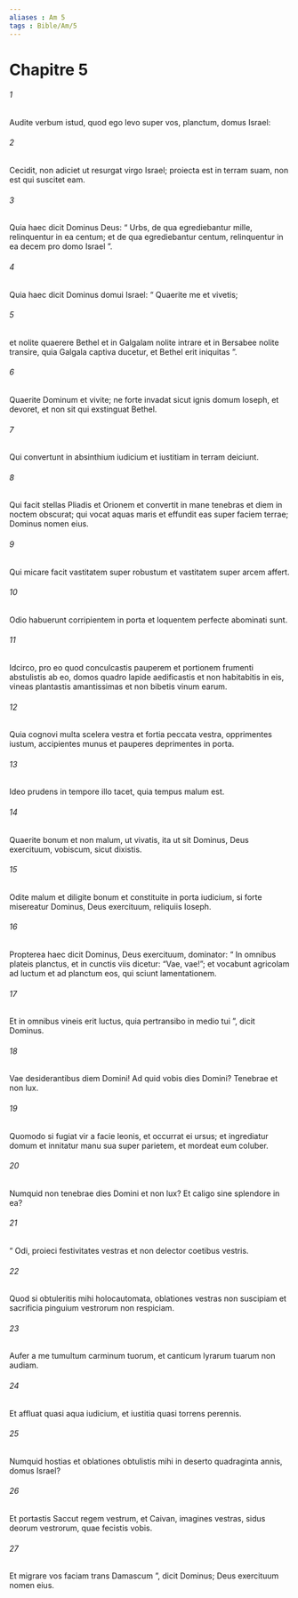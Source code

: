 ```yaml
---
aliases : Am 5
tags : Bible/Am/5
---
```


# Chapitre 5

###### 1
Audite verbum istud, quod ego levo super vos, planctum, domus Israel:
###### 2
Cecidit, non adiciet ut resurgat virgo Israel; proiecta est in terram suam, non est qui suscitet eam.
###### 3
Quia haec dicit Dominus Deus: “ Urbs, de qua egrediebantur mille, relinquentur in ea centum; et de qua egrediebantur centum, relinquentur in ea decem pro domo Israel ”.
###### 4
Quia haec dicit Dominus domui Israel: “ Quaerite me et vivetis;
###### 5
et nolite quaerere Bethel et in Galgalam nolite intrare et in Bersabee nolite transire, quia Galgala captiva ducetur, et Bethel erit iniquitas ”.
###### 6
Quaerite Dominum et vivite; ne forte invadat sicut ignis domum Ioseph, et devoret, et non sit qui exstinguat Bethel.
###### 7
Qui convertunt in absinthium iudicium et iustitiam in terram deiciunt.
###### 8
Qui facit stellas Pliadis et Orionem et convertit in mane tenebras et diem in noctem obscurat; qui vocat aquas maris et effundit eas super faciem terrae; Dominus nomen eius.
###### 9
Qui micare facit vastitatem super robustum et vastitatem super arcem affert.
###### 10
Odio habuerunt corripientem in porta et loquentem perfecte abominati sunt.
###### 11
Idcirco, pro eo quod conculcastis pauperem et portionem frumenti abstulistis ab eo, domos quadro lapide aedificastis et non habitabitis in eis, vineas plantastis amantissimas et non bibetis vinum earum.
###### 12
Quia cognovi multa scelera vestra et fortia peccata vestra, opprimentes iustum, accipientes munus et pauperes deprimentes in porta.
###### 13
Ideo prudens in tempore illo tacet, quia tempus malum est.
###### 14
Quaerite bonum et non malum, ut vivatis, ita ut sit Dominus, Deus exercituum, vobiscum, sicut dixistis.
###### 15
Odite malum et diligite bonum et constituite in porta iudicium, si forte misereatur Dominus, Deus exercituum, reliquiis Ioseph.
###### 16
Propterea haec dicit Dominus, Deus exercituum, dominator: “ In omnibus plateis planctus, et in cunctis viis dicetur: “Vae, vae!”; et vocabunt agricolam ad luctum et ad planctum eos, qui sciunt lamentationem.
###### 17
Et in omnibus vineis erit luctus, quia pertransibo in medio tui ”, dicit Dominus.
###### 18
Vae desiderantibus diem Domini! Ad quid vobis dies Domini? Tenebrae et non lux.
###### 19
Quomodo si fugiat vir a facie leonis, et occurrat ei ursus; et ingrediatur domum et innitatur manu sua super parietem, et mordeat eum coluber.
###### 20
Numquid non tenebrae dies Domini et non lux? Et caligo sine splendore in ea?
###### 21
“ Odi, proieci festivitates vestras et non delector coetibus vestris.
###### 22
Quod si obtuleritis mihi holocautomata, oblationes vestras non suscipiam et sacrificia pinguium vestrorum non respiciam.
###### 23
Aufer a me tumultum carminum tuorum, et canticum lyrarum tuarum non audiam.
###### 24
Et affluat quasi aqua iudicium, et iustitia quasi torrens perennis.
###### 25
Numquid hostias et oblationes obtulistis mihi in deserto quadraginta annis, domus Israel?
###### 26
Et portastis Saccut regem vestrum, et Caivan, imagines vestras, sidus deorum vestrorum, quae fecistis vobis.
###### 27
Et migrare vos faciam trans Damascum ”, dicit Dominus; Deus exercituum nomen eius.
